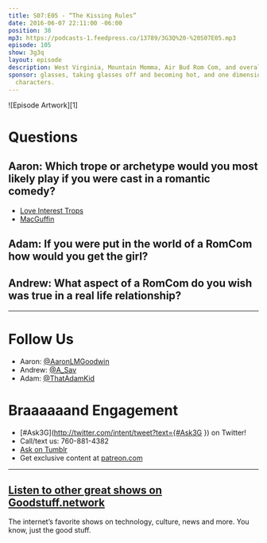 ```yaml
---
title: S07:E05 - “The Kissing Rules”
date: 2016-06-07 22:11:00 -06:00
position: 38
mp3: https://podcasts-1.feedpress.co/13789/3G3Q%20-%20S07E05.mp3
episode: 105
show: 3g3q
layout: episode
description: West Virginia, Mountain Momma, Air Bud Rom Com, and overall misunderstanding
sponsor: glasses, taking glasses off and becoming hot, and one dimensional female
  characters.
---
```


![Episode Artwork][1]

# Questions

## Aaron: Which trope or archetype would you most likely play if you were cast in a romantic comedy?

* [Love Interest Trops][2]
* [MacGuffin][3]

## Adam: If you were put in the world of a RomCom how would you get the girl?

## Andrew: What aspect of a RomCom do you wish was true in a real life relationship?

***

# Follow Us
* Aaron: [@AaronLMGoodwin](http://twitter.com/aaronlmgoodwin)
* Andrew: [@A_Sav](http://twitter.com/a_sav)
* Adam: [@ThatAdamKid](http://twitter.com/thatadamkid)

# Braaaaaand Engagement
* [#Ask3G](http://twitter.com/intent/tweet?text={#Ask3G }) on Twitter!
* Call/text us: 760-881-4382
* [Ask on Tumblr](http://3g3q.co/ask)
* Get exclusive content at [patreon.com](http://www.patreon.com/3g3q)

***

## [Listen to other great shows on Goodstuff.network](http://goodstuff.network/)
The internet’s favorite shows on technology, culture, news and more. You know, just the good stuff.


[2]: http://tvtropes.org/pmwiki/pmwiki.php/Main/LoveInterests
[3]: https://en.wikipedia.org/wiki/MacGuffin
[4]: http://twitter.com/aaronlmgoodwin
[5]: http://twitter.com/a_sav
[6]: http://twitter.com/thatadamkid
[7]: http://3g3q.co/ask
[8]: http://www.patreon.com/3g3q
[9]: http://goodstuff.network/3g3q/
